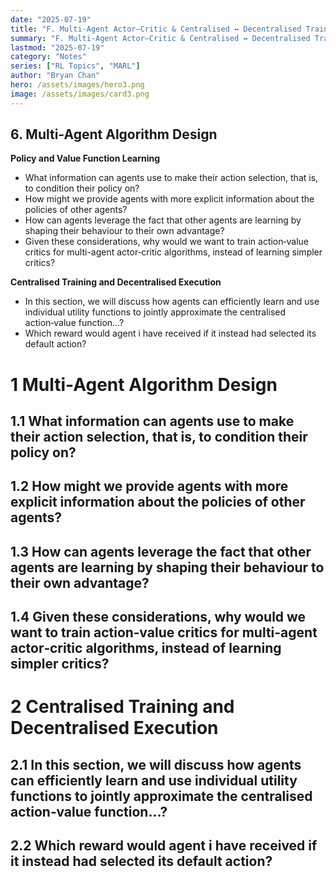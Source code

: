 ```yaml
---
date: "2025-07-19"
title: "F. Multi‑Agent Actor–Critic & Centralised ↔ Decentralised Training"
summary: "F. Multi‑Agent Actor–Critic & Centralised ↔ Decentralised Training"
lastmod: "2025-07-19"
category: "Notes"
series: ["RL Topics", "MARL"]
author: "Bryan Chan"
hero: /assets/images/hero3.png
image: /assets/images/card3.png
---
```


## 6. Multi-Agent Algorithm Design

**Policy and Value Function Learning**
- What information can agents use to make their action selection, that is, to condition their policy on?
- How might we provide agents with more explicit information about the policies of other agents?
- How can agents leverage the fact that other agents are learning by shaping their behaviour to their own advantage?
- Given these considerations, why would we want to train action‑value critics for multi-agent actor‑critic algorithms, instead of learning simpler critics?

**Centralised Training and Decentralised Execution**
- In this section, we will discuss how agents can efficiently learn and use individual utility functions to jointly approximate the centralised action‑value function…?
- Which reward would agent i have received if it instead had selected its default action?


# 1 Multi-Agent Algorithm Design

## 1.1 What information can agents use to make their action selection, that is, to condition their policy on?

## 1.2 How might we provide agents with more explicit information about the policies of other agents?

## 1.3 How can agents leverage the fact that other agents are learning by shaping their behaviour to their own advantage?

## 1.4 Given these considerations, why would we want to train action‑value critics for multi-agent actor‑critic algorithms, instead of learning simpler critics?

# 2 Centralised Training and Decentralised Execution

## 2.1 In this section, we will discuss how agents can efficiently learn and use individual utility functions to jointly approximate the centralised action‑value function…?

## 2.2 Which reward would agent i have received if it instead had selected its default action?
















